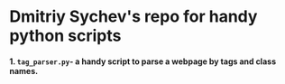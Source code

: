 # Dmitriy Sychev's repo for handy python scripts
#### 1. `tag_parser.py`- a handy script to parse a webpage by tags and class names.

